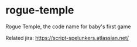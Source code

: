 # rogue-temple
Rogue Temple, the code name for baby's first game

Related jira: 
https://script-spelunkers.atlassian.net/
